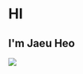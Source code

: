 # HI

## I'm Jaeu Heo
<img src="https://capsule-render.vercel.app/api?type=wave&color=auto&height=300&section=header&text=capsule%20render&fontSize=90" />
